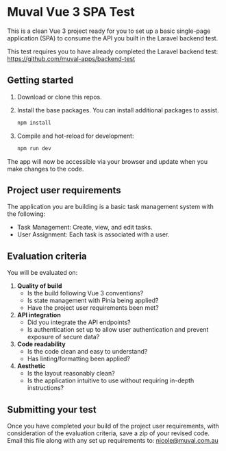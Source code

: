 # Muval Vue 3 SPA Test

This is a clean Vue 3 project ready for you to set up a basic single-page
application (SPA) to consume the API you built in the Laravel backend test.

This test requires you to have already completed the Laravel backend test:
https://github.com/muval-apps/backend-test

## Getting started

1. Download or clone this repos.
2. Install the base packages. You can install additional packages to assist.

    ```sh
    npm install
    ```

3. Compile and hot-reload for development:

    ```sh
    npm run dev
    ```

The app will now be accessible via your browser and update when you make
changes to the code.

## Project user requirements

The application you are building is a basic task management system with the
following:

* Task Management: Create, view, and edit tasks.
* User Assignment: Each task is associated with a user.

## Evaluation criteria

You will be evaluated on:

1. **Quality of build**
    * Is the build following Vue 3 conventions?
    * Is state management with Pinia being applied?
    * Have the project user requirements been met?
2. **API integration**
    * Did you integrate the API endpoints?
    * Is authentication set up to allow user authentication and prevent
    exposure of secure data?
3. **Code readability**
    * Is the code clean and easy to understand?
    * Has linting/formatting been applied?
4. **Aesthetic**
    * Is the layout reasonably clean?
    * Is the application intuitive to use without requiring in-depth
    instructions?

## Submitting your test

Once you have completed your build of the project user requirements, with
consideration of the evaluation criteria, save a zip of your revised code.
Email this file along with any set up requirements to: <nicole@muval.com.au>
